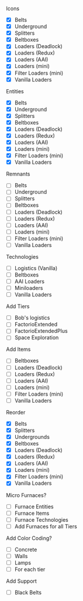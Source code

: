 Icons
- [X] Belts
- [X] Underground
- [X] Splitters
- [X] Beltboxes
- [X] Loaders (Deadlock)
- [X] Loaders (Redux)
- [X] Loaders (AAI)
- [X] Loaders (mini)
- [X] Filter Loaders (mini)
- [X] Vanilla Loaders

Entities
- [x] Belts
- [x] Underground
- [x] Splitters
- [X] Beltboxes
- [X] Loaders (Deadlock)
- [X] Loaders (Redux)
- [X] Loaders (AAI)
- [X] Loaders (mini)
- [X] Filter Loaders (mini)
- [X] Vanilla Loaders

Remnants
- [ ] Belts
- [ ] Underground
- [ ] Splitters
- [ ] Beltboxes
- [ ] Loaders (Deadlock)
- [ ] Loaders (Redux)
- [ ] Loaders (AAI)
- [ ] Loaders (mini)
- [ ] Filter Loaders (mini)
- [ ] Vanilla Loaders

Technologies
- [ ] Logistics (Vanilla)
- [ ] Beltboxes
- [ ] AAI Loaders
- [ ] Miniloaders
- [ ] Vanilla Loaders

Add Tiers
- [ ] Bob's logistics
- [ ] FactorioExtended
- [ ] FactorioExtendedPlus
- [ ] Space Exploration

Add Items
- [ ] Beltboxes
- [ ] Loaders (Deadlock)
- [ ] Loaders (Redux)
- [ ] Loaders (AAI)
- [ ] Loaders (mini)
- [ ] Filter Loaders (mini)
- [ ] Vanilla Loaders

Reorder
- [X] Belts
- [X] Splitters
- [X] Undergrounds
- [X] Beltboxes
- [X] Loaders (Deadlock)
- [X] Loaders (Redux)
- [X] Loaders (AAI)
- [X] Loaders (mini)
- [X] Filter Loaders (mini)
- [X] Vanilla Loaders

Micro Furnaces?
- [ ] Furnace Entities
- [ ] Furnace Items
- [ ] Furnace Technologies
- [ ] Add Furnaces for all Tiers

Add Color Coding?
- [ ] Concrete
- [ ] Walls
- [ ] Lamps
- [ ] For each tier

Add Support
- [ ] Black Belts